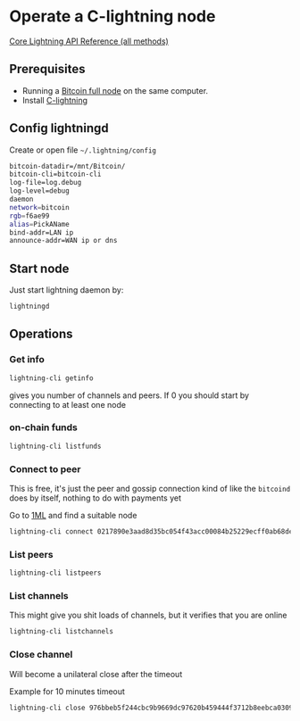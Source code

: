 # Operate a C-lightning node

[Core Lightning API Reference (all methods)](https://docs.corelightning.org/reference)

## Prerequisites

- Running a [Bitcoin full node](https://bitcoincore.org/) on the same computer.
- Install [C-lightning](https://github.com/ElementsProject/lightning)

## Config lightningd

Create or open file `~/.lightning/config` 

```bash
bitcoin-datadir=/mnt/Bitcoin/
bitcoin-cli=bitcoin-cli
log-file=log.debug
log-level=debug
daemon
network=bitcoin
rgb=f6ae99
alias=PickAName
bind-addr=LAN ip
announce-addr=WAN ip or dns
```

## Start node

Just start lightning daemon by:

```sh
lightningd
```

## Operations

### Get info

```sh
lightning-cli getinfo
```

gives you number of channels and peers. If 0 you should start by connecting to at least one node

### on-chain funds

```sh
lightning-cli listfunds
```

### Connect to peer

This is free, it's just the peer and gossip connection kind of like the `bitcoind` does by itself, nothing to do with payments yet

Go to [1ML](https://1ml.com/) and find a suitable node

```sh
lightning-cli connect 0217890e3aad8d35bc054f43acc00084b25229ecff0ab68debd82883ad65ee8266@23.237.77.11:9735
```

### List peers

```sh
lightning-cli listpeers
```

### List channels

This might give you shit loads of channels, but it verifies that you are online

```sh
lightning-cli listchannels
```

### Close channel

Will become a unilateral close after the timeout

Example for 10 minutes timeout
```sh
lightning-cli close 976bbeb5f244cbc9b9669dc97620b459444f3712b8eebca0309c7292bfa5add7 600 
```